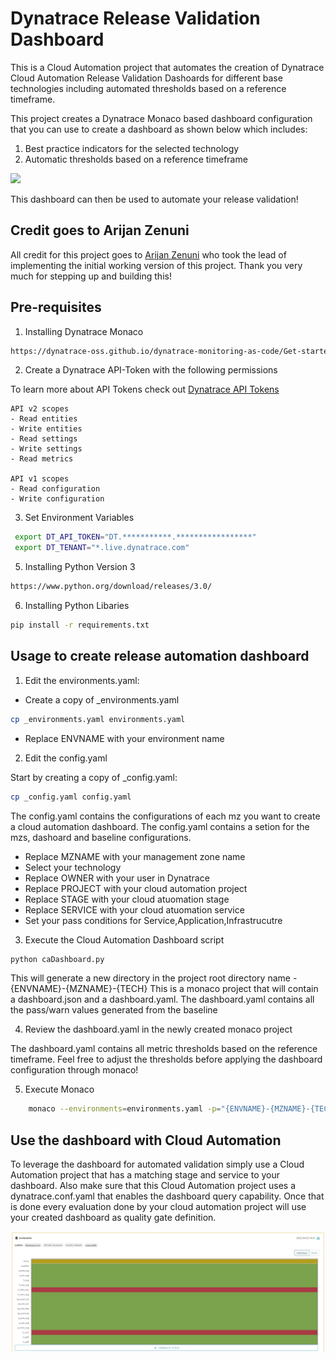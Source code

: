 # Dynatrace Release Validation Dashboard

This is a Cloud Automation project that automates the creation of Dynatrace Cloud Automation Release Validation Dashoards for different base technologies including automated thresholds based on a reference timeframe.

This project creates a Dynatrace Monaco based dashboard configuration that you can use to create a dashboard as shown below which includes:
1. Best practice indicators for the selected technology
2. Automatic thresholds based on a reference timeframe

![](./image/dashboard.jpg)

This dashboard can then be used to automate your release validation!

## Credit goes to Arijan Zenuni

All credit for this project goes to [Arijan Zenuni](https://github.com/ajzenuni) who took the lead of implementing the initial working version of this project. Thank you very much for stepping up and building this!

## Pre-requisites 

1. Installing Dynatrace Monaco

```bash
https://dynatrace-oss.github.io/dynatrace-monitoring-as-code/Get-started/installation
```

2. Create a Dynatrace API-Token with the following permissions

To learn more about API Tokens check out [Dynatrace API Tokens](https://www.dynatrace.com/support/help/dynatrace-api/basics/dynatrace-api-authentication)

```
API v2 scopes
- Read entities
- Write entities
- Read settings
- Write settings
- Read metrics

API v1 scopes
- Read configuration
- Write configuration
```

3. Set Environment Variables
```bash
 export DT_API_TOKEN="DT.***********.*****************"
 export DT_TENANT="*.live.dynatrace.com"
```
5. Installing Python Version 3

```bash
https://www.python.org/download/releases/3.0/
```

6. Installing Python Libaries
```bash
pip install -r requirements.txt
```

## Usage to create release automation dashboard
1. Edit the environments.yaml:

- Create a copy of _environments.yaml
```bash
cp _environments.yaml environments.yaml
```

- Replace ENVNAME with your environment name

2. Edit the config.yaml

Start by creating a copy of _config.yaml:
```bash
cp _config.yaml config.yaml
```

The config.yaml contains the configurations of each mz you want to create a cloud automation dashboard. 
The config.yaml contains a setion for the mzs, dashoard and baseline configurations.

- Replace MZNAME with your management zone name
- Select your technology
- Replace OWNER with your user in Dynatrace
- Replace PROJECT with your cloud automation project
- Replace STAGE with your cloud atuomation stage
- Replace SERVICE with your cloud atuomation service
- Set your pass conditions for Service,Application,Infrastrucutre

3. Execute the Cloud Automation Dashboard script
```bash
python caDashboard.py
```
This will generate a new directory in the project root directory name - {ENVNAME}-{MZNAME}-{TECH}
This is a monaco project that will contain a dashboard.json and a dashboard.yaml. The dashboard.yaml contains all the pass/warn values generated from the baseline

4. Review the dashboard.yaml in the newly created monaco project

The dashboard.yaml contains all metric thresholds based on the reference timeframe. Feel free to adjust the thresholds before applying the dashboard configuration through monaco!

5. Execute Monaco
```bash
	monaco --environments=environments.yaml -p="{ENVNAME}-{MZNAME}-{TECH}"
```

## Use the dashboard with Cloud Automation

To leverage the dashboard for automated validation simply use a Cloud Automation project that has a matching stage and service to your dashboard. Also make sure that this Cloud Automation project uses a dynatrace.conf.yaml that enables the dashboard query capability. Once that is done every evaluation done by your cloud automation project will use your created dashboard as quality gate definition.

![](./image/evaluationheatmap.png)